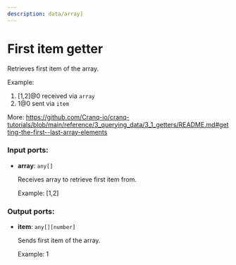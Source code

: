```yaml
---
description: data/array]
---
```


# First item getter

Retrieves first item of the array.

Example:
1. [1,2]@0 received via `array`
2. 1@0 sent via `item`

More:
https://github.com/Cranq-io/cranq-tutorials/blob/main/reference/3_querying_data/3_1_getters/README.md#getting-the-first--last-array-elements

### Input ports:

* __array__: `any[]`

    Receives array to retrieve first item from.
    
    Example:
    [1,2]

### Output ports:

* __item__: `any[][number]`

    Sends first item of the array.
    
    Example:
    1

